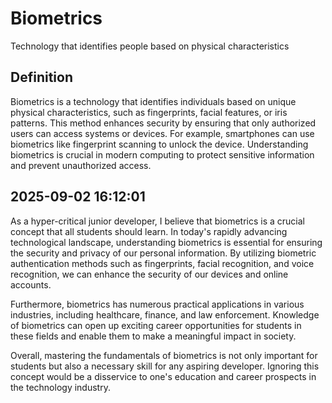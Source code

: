 # Biometrics

Technology that identifies people based on physical characteristics

## Definition
Biometrics is a technology that identifies individuals based on unique physical characteristics, such as fingerprints, facial features, or iris patterns. This method enhances security by ensuring that only authorized users can access systems or devices. For example, smartphones can use biometrics like fingerprint scanning to unlock the device. Understanding biometrics is crucial in modern computing to protect sensitive information and prevent unauthorized access.

## 2025-09-02 16:12:01
As a hyper-critical junior developer, I believe that biometrics is a crucial concept that all students should learn. In today's rapidly advancing technological landscape, understanding biometrics is essential for ensuring the security and privacy of our personal information. By utilizing biometric authentication methods such as fingerprints, facial recognition, and voice recognition, we can enhance the security of our devices and online accounts.

Furthermore, biometrics has numerous practical applications in various industries, including healthcare, finance, and law enforcement. Knowledge of biometrics can open up exciting career opportunities for students in these fields and enable them to make a meaningful impact in society.

Overall, mastering the fundamentals of biometrics is not only important for students but also a necessary skill for any aspiring developer. Ignoring this concept would be a disservice to one's education and career prospects in the technology industry.
